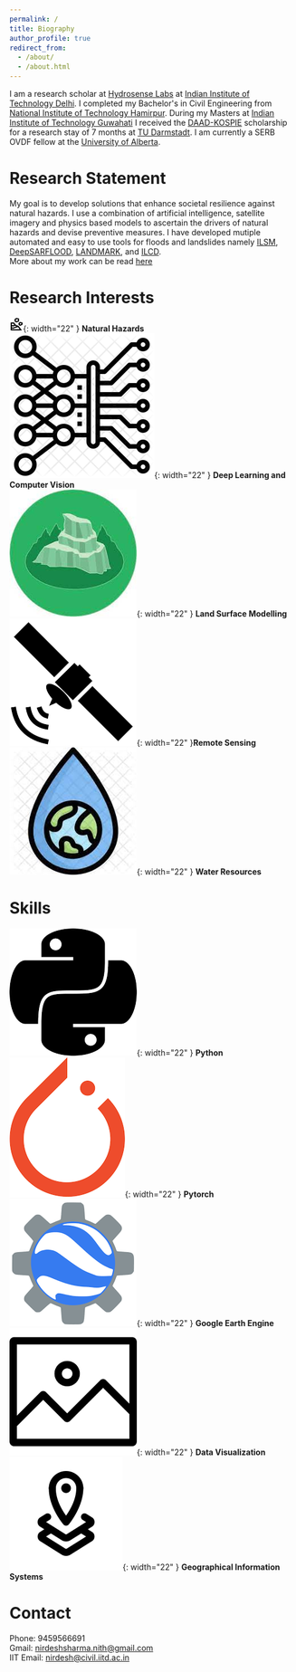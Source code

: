 ```yaml
---
permalink: /
title: Biography
author_profile: true
redirect_from: 
  - /about/
  - /about.html
---
```


I am a research scholar at [Hydrosense Labs](https://hydrosense.iitd.ac.in/team/) at [Indian Institute of Technology Delhi](https://iitd.ac.in). I completed my Bachelor's in Civil Engineering from [National Institute of Technology Hamirpur](https://nith.ac.in). During my  Masters at [Indian Institute of Technology Guwahati](https://iitg.ac.in) I received the [DAAD-KOSPIE](https://www2.daad.de/deutschland/stipendium/datenbank/en/21148-scholarship-database/?detail=57504697)  scholarship for a research stay of 7 months at [TU Darmstadt](https://www.tu-darmstadt.de/index.en.jsp). I am currently a SERB OVDF fellow at the [University of Alberta](https://www.ualberta.ca/index.html).

# Research Statement
My goal is to develop solutions that enhance societal resilience against natural hazards. I use a combination of artificial intelligence, satellite imagery and physics based models to ascertain the drivers of natural hazards and devise preventive measures. I have developed mutiple automated and easy to use tools for floods and  landslides namely [ILSM](https://nirdesh-sharma.github.io/publication/ILSM), [DeepSARFLOOD](https://nirdesh-sharma.github.io/publication/DSF), [LANDMARK](https://nirdesh-sharma.github.io/publication/LANDMARK), and [ILCD](https://nirdesh-sharma.github.io/publication/ILCD).  
More about my work can be read [here](https://nirdesh-sharma.github.io/publications/)

Research Interests
======

![ls](icons/ls.png){: width="22" }      <b>Natural Hazards</b>         
![ls](icons/dl.png){: width="22" }
<b>Deep Learning and Computer Vision</b>   
![ls](icons/lsm.jpeg){: width="22" } <b>Land Surface Modelling</b>     
![ls](icons/remote.png){: width="22" }<b>Remote Sensing</b>   
![ls](icons/wre.jpeg){: width="22" } <b>Water Resources</b>   

Skills
======
![ls](icons/py.png){: width="22" } <b>Python</b>  
![ls](icons/torch.png){: width="22" } <b>Pytorch</b>   
![ls](icons/gee.png){: width="22" } <b>Google Earth Engine</b>  
![ls](icons/ph.png){: width="22" } <b>Data Visualization</b>  
![ls](icons/gis.png){: width="22" } <b>Geographical Information Systems</b> 

Contact
======

Phone: 9459566691  
Gmail: nirdeshsharma.nith@gmail.com  
IIT Email: nirdesh@civil.iitd.ac.in  
